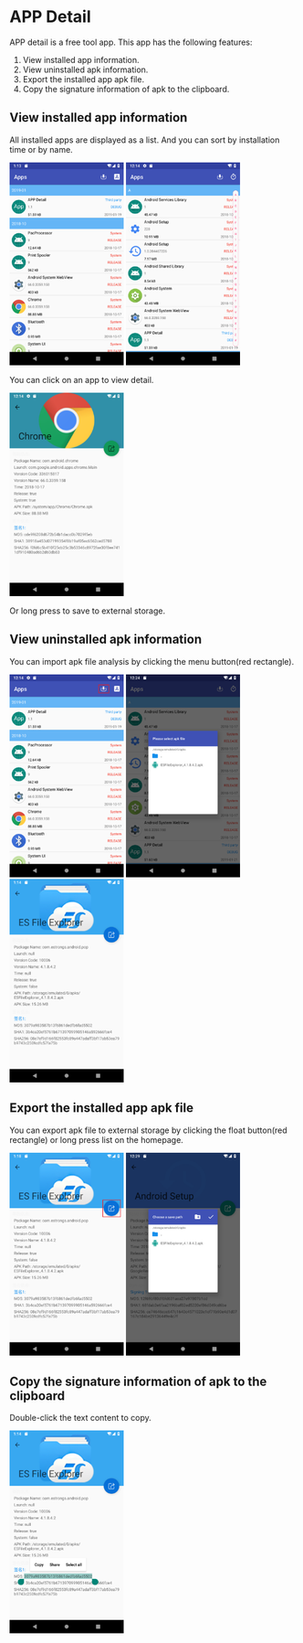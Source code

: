 # APP Detail #
APP detail is a free tool app. This app has the following features:
1. View installed app information.  
2. View uninstalled apk information.  
3. Export the installed app apk file.  
4. Copy the signature information of apk to the clipboard.
## View installed app information ##
<p>All installed apps are displayed as a list. And you can sort by installation time or by name.</p>
<p><img src="img\sort_time.png" width=200></img> <img src="img\sort_a.png" width=200></img></p>
<p>You can click on an app to view detail.</p>
<p><img src="img\installed.png" width=200></img></p>
<p>Or long press to save to external storage.</p>  

## View uninstalled apk information ##
<p>You can import apk file analysis by clicking the menu button(red rectangle).</p>
<p><img src="img\apk.png" width=200></img> <img src="img\import.png" width=200></img> <img src="img\uninstalled.png" width=200></img></p>  

## Export the installed app apk file ##
<p>You can export apk file to external storage by clicking the float button(red rectangle) or long press list on the homepage.</p>
<p><img src="img\export.png" width=200></img> <img src="img\path.png" width=200></img></p>  

## Copy the signature information of apk to the clipboard ##
<p>Double-click the text content to copy.</p>
<p><img src="img\copy_info.png" width=200></img></p>